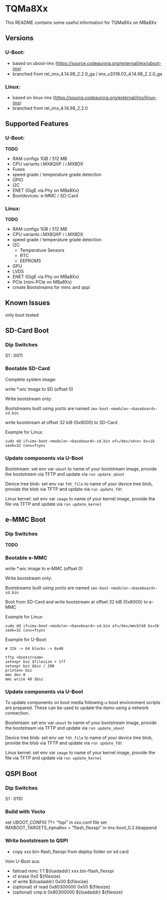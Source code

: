 # TQMa8Xx

This README contains some useful information for TQMa8Xx on MBa8Xx

## Versions

### U-Boot:

* based on uboot-imx (https://source.codeaurora.org/external/imx/uboot-imx)
* branched from rel\_imx\_4.14.98\_2.2.0\_ga / imx\_v2018.03\_4.14.98\_2.2.0\_ga

### Linux:

* based on linux-imx (https://source.codeaurora.org/external/imx/linux-imx)
* branched from rel\_imx\_4.14.98\_2.2.0

## Supported Features

### U-Boot:

**TODO**

* RAM configs 1GB / 512 MB
* CPU variants i.MX8QXP / i.MX8DX
* Fuses
* speed grade / temperature grade detection
* GPIO
* I2C
* ENET (GigE via Phy on MBa8Xx)
* Bootdevices: e-MMC / SD-Card

### Linux:

**TODO**

* RAM configs 1GB / 512 MB
* CPU variants i.MX8QXP / i.MX8DX
* speed grade / temperature grade detection
* I2C
  * Temperature Sensors
  * RTC
  * EEPROMS
* GPU
* LVDS
* ENET (GigE via Phy on MBa8Xx)
* PCIe (mini-PCIe on MBa8Xx)
* create Bootstreams for mmc and qspi

## Known Issues

only boot tested

## SD-Card Boot

### Dip Switches

S1 : 0011

### Bootable SD-Card

Complete system image:

write *.wic Image to SD (offset 0)

Write bootstream only:

Bootstreams built using yocto are named `imx-boot-<module>-<baseboard>-sd.bin`

write bootstream at offset 32 kiB (0x8000) to SD-Card

Example for Linux:

`sudo dd if=imx-boot-<module>-<baseboard>-sd.bin of=/dev/sd<x> bs=1k seek=32 conv=fsync`

### Update components via U-Boot

Bootstream: set env var `uboot` to name of your bootstream image, provide the
bootstream via TFTP and update via `run update_uboot`

Device tree blob: set env var `fdt_file` to name of your device tree blob,
provide the blob via TFTP and update via `run update_fdt`

Linux kernel: set env var `image` to name of your kernel image,
provide the file via TFTP and update via `run update_kernel`

## e-MMC Boot

### Dip Switches

**TODO**

### Bootable e-MMC

write *.wic image to e-MMC (offset 0)

Write bootstream only:

Bootstreams built using yocto are named `imx-boot-<module>-<baseboard>-sd.bin`

Boot from SD-Card and write bootstream at offset 32 kiB (0x8000) to e-MMC

Example for Linux:

`sudo dd if=imx-boot-<module>-<baseboard>-sd.bin of=/dev/mmcblk0 bs=1k seek=32 conv=fsync`

Example for U-Boot:

```
# 32k -> 64 blocks -> 0x40

tftp <bootstream>
setexpr bsz $filesize + 1ff
setexpr bsz $bsz / 200
printenv bsz
mmc dev 0
mmc write 40 $bsz
```

### Update components via U-Boot

To update components on boot media following u-boot environment scripts are
prepared. These can be used to update the items using a network connection.

Bootstream: set env var `uboot` to name of your bootstream image, provide the
bootstream via TFTP and update via `run update_uboot`

Device tree blob: set env var `fdt_file` to name of your device tree blob,
provide the blob via TFTP and update via `run update_fdt`

Linux kernel: set env var `image` to name of your kernel image,
provide the file via TFTP and update via `run update_kernel`

## QSPI Boot

### Dip Switches

S1 : 0110

### Build with Yocto

set UBOOT_CONFIG ??= "fspi" in xxx.conf file
set IMXBOOT_TARGETS_tqma8xx = "flash_flexspi" in imx-boot_0.2.bbappend

### Write bootstream to QSPI

- copy xxx.bin-flash_flexspi from deploy folder on sd card

Vom U-Boot aus: 
- fatload mmc 1:1 ${loadaddr} xxx.bin-flash_flexspi
- sf erase 0x0 ${filesize}
- sf write ${loadaddr} 0x00 ${filesize}
- (optional) sf read 0x80300000 0x00 ${filesize}
- (optional) cmp.b 0x80300000 ${loadaddr} ${filesize}

